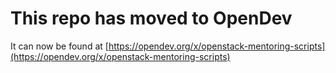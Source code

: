 # This repo has moved to OpenDev

It can now be found at [https://opendev.org/x/openstack-mentoring-scripts](https://opendev.org/x/openstack-mentoring-scripts)
